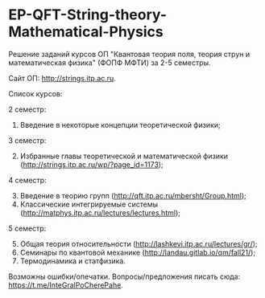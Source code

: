 # EP-QFT-String-theory-Mathematical-Physics
Решение заданий курсов ОП "Квантовая теория поля, теория струн и математическая физика" (ФОПФ МФТИ) за 2-5 семестры.

Сайт ОП: http://strings.itp.ac.ru.

Список курсов:

2 семестр:

1. Введение в некоторые концепции теоретической физики;

3 семестр:

2. Избранные главы теоретической и математической физики (http://strings.itp.ac.ru/wp/?page_id=1173);

4 семестр:

3. Введение в теорию групп (http://qft.itp.ac.ru/mbersht/Group.html);
4. Классические интегрируемые системы (http://matphys.itp.ac.ru/lectures/lectures.html);

5 семестр:

5. Общая теория относительности (http://lashkevi.itp.ac.ru/lectures/gr/);
6. Семинары по квантовой механике (http://landau.gitlab.io/qm/fall21/);
7. Термодинамика и статфизика.

Возможны ошибки/опечатки. Вопросы/предложения писать сюда: https://t.me/InteGralPoCherePahe.
